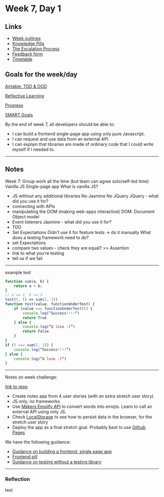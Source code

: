 # Week 7, Day 1

## Links

* [Week outlines](https://github.com/makersacademy/course/blob/master/week_outlines.md)
* [Knowledge Pills](https://github.com/makersacademy/course/blob/master/pills.md)
* [The Escalation Process](https://github.com/makersacademy/course/blob/29a5e4a3c1776d32eda8f3ee55edc1dd124b05ba/pills/escalation_process.md)
* [Feedback form](https://docs.google.com/forms/d/1dr6yUt7M2HJyDEnMoqjuNpew3mUgFQUp79WQbT7wv68/edit)
* [Timetable](https://airtable.com/shr9ia7PTZfhGxXQa/tblU9M74TCpg89oGC)

## Goals for the week/day

[Airtable: TDD & OOD](https://airtable.com/shrr9VqhGBzPyfa7E/tblokmw6yNUO75ge6)

[Reflective Learning](https://github.com/makersacademy/course/blob/master/goals/reflective_learning.md)

[Progress](https://github.com/makersacademy/course/blob/master/goals/progress_insight.md)

[SMART Goals](https://docs.google.com/document/d/1Tcw_8OuOSXArP8Wr7X1jywWDV8NW_LzYmFawUCBYIZ8/edit)

By the end of week 7, all developers should be able to:

* I can build a frontend single-page app using only pure Javascript.
* I can request and use data from an external API.
* I can explain that libraries are made of ordinary code that I could write myself if I needed to.

---

## Notes

Week 7:
Group work all the time (but team can agree solo/self-led time)
Vanilla JS
Single-page app
What is vanilla JS?
* JS without any additional libraries
No Jasmine
No JQuery
JQuery - what did you use it for?
* connecting with APIs
* manipulating the DOM (making web-apps interactive)
    DOM: Document Object model
* Event listeners
Jasmine - what did you use it for?
* TDD
* Set Expectations
Didn’t use it for feature tests -> do it manually
What does a testing framework need to do?
* set Expectations
* compare two values - check they are equal? >> Assertion
* link to what you’re testing
* tell us if we fail
---
example test

```javascript
function sum(a, b) {
    return a + b;
}
// a == 2, b == 3
test(5, () => sum(2, 3))
function test(value, functionUnderTest) {
    if (value === functionUnderTest()) {
        console.log(“Success!!!!“)
        return True
    } else {
        console.log(“U lose :(“)
        return False
    }
}
if (5 === sum(2, 3)) {
    console.log(“Success!!!!“)
} else {
    console.log(“U lose :(“)
}
```

---

Notes on week challenge:

[link to repo](https://github.com/makersacademy/course/blob/master/further_javascript/notes_app_user_stories.md)

* Create notes app from 4 user stories (with an extra stretch user story)
* JS only, no frameworks
* Use [Makers Emojify API](https://makers-emojify.herokuapp.com/) to convert words into emojis. Learn to call an external API using only JS.
* Check [LocalStorage](https://blog.logrocket.com/localstorage-javascript-complete-guide/#:~:text=localStorage%20is%20a%20property%20that,the%20browser%20window%20is%20closed.) to see how to persist data in the browser, for the stretch user story
* Deploy the app as a final stretch goal. Probably best to use [Github Pages](https://pages.github.com/)

We have the following guidance:

* [Guidance on building a frontend, single page app](https://github.com/makersacademy/course/blob/master/further_javascript/frontend_single_page_app_guidance.md)
* [Frontend pill](https://github.com/makersacademy/course/blob/master/pills/frontend_single_page_app.md)
* [Guidance on testing without a testing library](https://github.com/makersacademy/course/blob/master/pills/writing_tests_without_a_testing_library.md)

---

### Reflection

text
